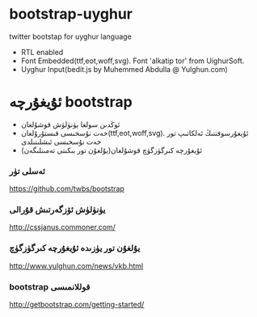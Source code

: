 bootstrap-uyghur
================

twitter bootstap for uyghur language

* RTL enabled
* Font Embedded(ttf,eot,woff,svg). Font 'alkatip tor' from UighurSoft.
* Uyghur Input(bedit.js by Muhemmed Abdulla @ Yulghun.com)

ئۇيغۇرچە bootstrap
==================

* ئوڭدىن سولغا يۈنۈلۈش قوشۇلغان
* خەت نۇسخىسى قىستۇرۇلغان(ttf,eot,woff,svg). ئۇيغۇرسوفتنىڭ ئەلكاتىپ تور خەت نۇسخىسى ئىشلىتىلدى
* ئۇيغۇرچە كىرگۈزگۈچ قوشۇلغان(يۇلغۇن تور بىكىتى تەمىنلىگەن)

### ئەسلى تۈر
https://github.com/twbs/bootstrap

### يۈنۈلۈش ئۆزگەرتىش قۇرالى
http://cssjanus.commoner.com/

### يۇلغۇن تور يۈزىدە ئۇيغۇرچە كىرگۈزگۈچ
http://www.yulghun.com/news/vkb.html

### bootstrap قوللانمىسى
http://getbootstrap.com/getting-started/
